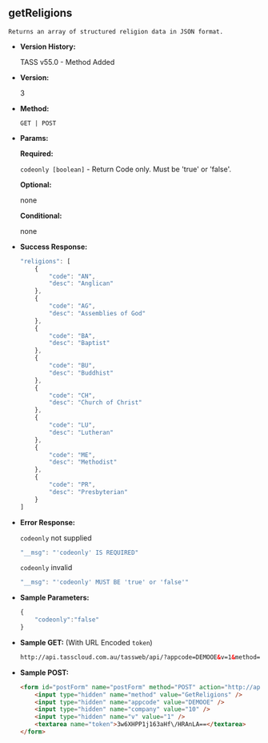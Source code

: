 **getReligions**
----
	Returns an array of structured religion data in JSON format.
	
* **Version History:**

	TASS v55.0 - Method Added

* **Version:**

	3

* **Method:**

	`GET | POST`
  
* **Params:**

   **Required:**
 
	`codeonly [boolean]` - Return Code only. Must be 'true' or 'false'.                    

   **Optional:**

	none

   **Conditional:**

	none

* **Success Response:**

    ```javascript
    "religions": [
		{
			"code": "AN",
			"desc": "Anglican"
		},
		{
			"code": "AG",
			"desc": "Assemblies of God"
		},
		{
			"code": "BA",
			"desc": "Baptist"
		},
		{
			"code": "BU",
			"desc": "Buddhist"
		},
		{
			"code": "CH",
			"desc": "Church of Christ"
		},
		{
			"code": "LU",
			"desc": "Lutheran"
		},
		{
			"code": "ME",
			"desc": "Methodist"
		},
		{
			"code": "PR",
			"desc": "Presbyterian"
		}
	]
    ```
 
* **Error Response:**

    `codeonly` not supplied
    ```javascript
    "__msg": "'codeonly' IS REQUIRED"
    ```

    `codeonly` invalid
    ```javascript
    "__msg": "'codeonly' MUST BE 'true' or 'false'"
    ```
    
* **Sample Parameters:**

	```javascript
	{
		"codeonly":"false"
	}
	```

* **Sample GET:** (With URL Encoded `token`)

	```HTML
	http://api.tasscloud.com.au/tassweb/api/?appcode=DEMOOE&v=1&method=GetReligions&token=3w6XHPP1j163aHf%2FHRAnLA%3D%3D&company=10
	```
  
* **Sample POST:**

	```HTML
	<form id="postForm" name="postForm" method="POST" action="http://api.tasscloud.com.au/tassweb/api/">
		<input type="hidden" name="method" value="GetReligions" />
		<input type="hidden" name="appcode" value="DEMOOE" />
		<input type="hidden" name="company" value="10" />
		<input type="hidden" name="v" value="1" />
		<textarea name="token">3w6XHPP1j163aHf\/HRAnLA==</textarea>
	</form>
	```